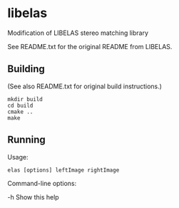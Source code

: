 # libelas
Modification of LIBELAS stereo matching library

See README.txt for the original README from LIBELAS.

## Building

(See also README.txt for original build instructions.)

    mkdir build
    cd build
    cmake ..
    make

## Running

Usage:

    elas [options] leftImage rightImage

Command-line options:

-h          Show this help
